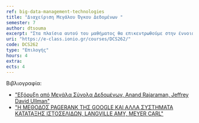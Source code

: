 ```yaml
---
ref: big-data-management-technologies
title: "Διαχείριση Μεγάλου Όγκου Δεδομένων "
semester: 7
author: dtsouma
excerpt: "Στα πλαίσια αυτού του μαθήματος θα επικεντρωθούμε στην έννοια “μεγάλου όγκου δεδομένα” (big data) και θα μελετήσουμε μοντέρνες τεχνικές και πλατφόρμες αποθήκευσης και διαχείρισης τέτοιων δεδομένων. Συγκεκριμένα, θα μελετηθούν: Aρχιτεκτονικές και συστήματα μεγάλης κλίμακας: Δίκτυα ομοτίμων (Peer-to-Peer) και Υπολογιστικά Νέφη (Cloud Computing). Βάσεις δεδομένων στο διαδίκτυο: Σχεσιακές, παράλληλες και κατανεμημένες βάσεις, με έμφαση στις τεχνολογίες κατανεμημένων συστημάτων αρχείων (HDFS), ΝοSQL (HBase, Cassandra), graph-databases(Neo4j), NewSQL. Μοντέλα υπολογισμού μεγάλου όγκου δεδομένων (MapReduce, BSP) και πλατφόρμες που τις εφαρμόζουν (Hadoop, Hama, Spark, κλπ). Εφαρμογές των παραπάνω και υλοποίηση αλγορίθμων με κατανεμημένο τρόπο."
uri: "https://e-class.ionio.gr/courses/DCS262/"
code: DCS262
type: "Επιλογής"
hours: 4
extra: 
ects: 4
---
```



Βιβλιογραφία: 
  - ["Εξόρυξη από Μεγάλα Σύνολα Δεδομένων, Anand Rajaraman, Jeffrey David Ullman"](https://service.eudoxus.gr/search/#a/id:22768468/0)
  - ["Η ΜΕΘΟΔΟΣ PAGERANK ΤΗΣ GOOGLE ΚΑΙ ΑΛΛΑ ΣΥΣΤΗΜΑΤΑ ΚΑΤΑΤΑΞΗΣ ΙΣΤΟΣΕΛΙΔΩΝ, LANGVILLE AMY, MEYER CARL"](https://service.eudoxus.gr/search/#a/id:7753/0)

